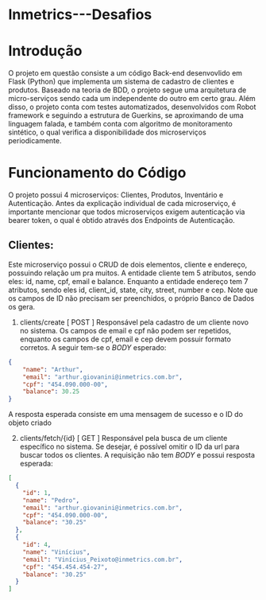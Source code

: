 # Inmetrics---Desafios

# Introdução

O projeto em questão consiste a um código Back-end desenvovlido em Flask (Python) que implementa um sistema de cadastro de clientes e produtos. Baseado na teoria de BDD, o projeto segue uma arquitetura de micro-serviços sendo cada um independente do outro em certo grau. Além disso, o projeto conta com testes automatizados, desenvolvidos com Robot framework e seguindo a estrutura de Guerkins, se aproximando de uma linguagem falada, e também conta com algoritmo de monitoramento sintético, o qual verifica a disponibilidade dos microserviços periodicamente.

# Funcionamento do Código

O projeto possui 4 microserviços: Clientes, Produtos, Inventário e Autenticação.
Antes da explicação individual de cada microserviço, é importante mencionar que todos microserviços exigem autenticação via bearer token, o qual é obtido através dos Endpoints de Autenticação.

## Clientes:
Este microserviço possui o CRUD de dois elementos, cliente e endereço, possuindo relação um pra muitos. A entidade cliente tem 5 atributos, sendo eles: id, name, cpf, email e balance. Enquanto a entidade endereço tem 7 atributos, sendo eles id, client_id, state, city, street, number e cep. Note que os campos de ID não precisam ser preenchidos, o próprio Banco de Dados os gera.

01) clients/create  [ POST ]
Responsável pela cadastro de um cliente novo no sistema. Os campos de email e cpf não podem ser repetidos, enquanto os campos de cpf, email e cep devem possuir formato corretos.
A seguir tem-se o _BODY_ esperado:
```json
{
    "name": "Arthur",
    "email": "arthur.giovanini@inmetrics.com.br",
    "cpf": "454.090.000-00",
    "balance": 30.25
}
```
A resposta esperada consiste em uma mensagem de sucesso e o ID do objeto criado

02) clients/fetch/{id}  [ GET ]
Responsável pela busca de um cliente específico no sistema. Se desejar, é possível omitir o ID da url para buscar todos os clientes.
A requisição não tem _BODY_ e possui resposta esperada:
```json
[
  {
    "id": 1,
    "name": "Pedro",
    "email": "arthur.giovanini@inmetrics.com.br",
    "cpf": "454.090.000-00",
    "balance": "30.25"
  },
  {
    "id": 4,
    "name": "Vinícius",
    "email": "Vinícius_Peixoto@inmetrics.com.br",
    "cpf": "454.454.454-27",
    "balance": "30.25"
  }
]
```



